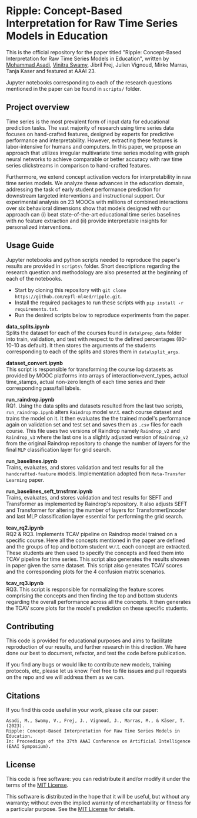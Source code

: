 # Ripple: Concept-Based Interpretation for Raw Time Series Models in Education

This is the official repository for the paper titled "Ripple: Concept-Based Interpretation for Raw Time Series Models in Education", written by [Mohammad Asadi](http://github.com/MohamadAsadi78), [Vinitra Swamy](http://github.com/vinitra), Jibril Frej, Julien Vignoud, Mirko Marras, Tanja Kaser and featured at AAAI 23.

Jupyter notebooks corresponding to each of the research questions mentioned in the paper can be found in `scripts/` folder.

## Project overview

Time series is the most prevalent form of input data for educational prediction tasks. The vast majority of research using time series data focuses on hand-crafted features, designed by experts for predictive performance and interpretability. However, extracting these features is labor-intensive for humans and computers. In this paper, we propose an approach that utilizes irregular multivariate time series modeling with graph neural networks to achieve comparable or better accuracy with raw time series clickstreams in comparison to hand-crafted features. 

Furthermore, we extend concept activation vectors for interpretability in raw time series models. We analyze these advances in the education domain, addressing the task of early student performance prediction for downstream targeted interventions and instructional support. Our experimental analysis on 23 MOOCs with millions of combined interactions over six behavioral dimensions show that models designed with our approach can (i) beat state-of-the-art educational time series baselines with no feature extraction and (ii) provide interpretable insights for personalized interventions.

## Usage Guide

Jupyter notebooks and python scripts needed to reproduce the paper's results are provided in `scripts\` folder. Short descriptions regarding the research question and methodology are also presented at the beginning of each of the notebooks. 

- Start by cloning this repository with `git clone https://github.com/epfl-ml4ed/ripple.git`.  
- Install the required packages to run these scripts with `pip install -r requirements.txt`.
- Run the desired scripts below to reproduce experiments from the paper.

**data_splits.ipynb**  
Splits the dataset for each of the courses found in `data\prep_data` folder into train, validation, and test with respect to the defined percentages (80-10-10 as default).
It then stores the arguments of the students corresponding to each of the splits and stores them in `data\split_args`.

**dataset_convert.ipynb**  
This script is responsible for transforming the course log datasets as provided by MOOC platforms into arrays of interaction×event_types, actual time_stamps, actual non-zero length of each time series and their corresponding pass/fail labels.

**run_raindrop.ipynb**  
RQ1. Using the data splits and datasets resulted from the last two scripts, `run_raindrop.ipynb` alters `Raindrop` model w.r.t. each course dataset and trains the model on it.
It then evaluates the the trained model's performance again on validation set and test set and saves them as `.csv` files for each course.
This file uses two versions of Raindrop namely `Raindrop_v2` and `Raindrop_v3` where the last one is a slightly adjusted version of `Raindrop_v2` from the original Raindrop repository to change the number of layers for the final `MLP` classification layer for grid search.

**run_baselines.ipynb**  
Trains, evaluates, and stores validation and test results for all the `handcrafted-feature` models. Implementation adopted from `Meta-Transfer Learning` paper.

**run_baselines_seft_trnsfrmr.ipynb**  
Trains, evaluates, and stores validation and test results for SEFT and Transformer as implemented by Raindrop's repository. It also adjusts SEFT and Transformer for altering the number of layers for TransformerEncoder and last MLP classification layer essential for performing the grid search.

**tcav_rq2.ipynb**  
RQ2 & RQ3. Implements TCAV pipeline on Raindrop model trained on a specific course. Here all the concepts mentioned in the paper are defined and the groups of top and bottom student w.r.t. each concept are extracted. These students are then used to specify the concepts and feed them into TCAV pipeline for time series. This script also generates the results showen in paper given the same dataset. This script also generates TCAV scores and the corresponding plots for the 4 confusion matrix scenarios.

**tcav_rq3.ipynb**  
RQ3. This script is responsible for normalizing the feature scores comprising the concepts and then finding the top and bottom students regarding the overall performance across all the concepts. It then generates the TCAV score plots for the model's prediction on these specific students.

## Contributing 

This code is provided for educational purposes and aims to facilitate reproduction of our results, and further research 
in this direction. We have done our best to document, refactor, and test the code before publication.

If you find any bugs or would like to contribute new models, training protocols, etc, please let us know. Feel free to file issues and pull requests on the repo and we will address them as we can.

## Citations
If you find this code useful in your work, please cite our paper:

```
Asadi, M., Swamy, V., Frej, J., Vignoud, J., Marras, M., & Käser, T. (2023). 
Ripple: Concept-Based Interpretation for Raw Time Series Models in Education. 
In: Proceedings of the 37th AAAI Conference on Artificial Intelligence (EAAI Symposium).
```

## License
This code is free software: you can redistribute it and/or modify it under the terms of the [MIT License](LICENSE).

This software is distributed in the hope that it will be useful, but without any warranty; without even the implied warranty of merchantability or fitness for a particular purpose. See the [MIT License](LICENSE) for details.


